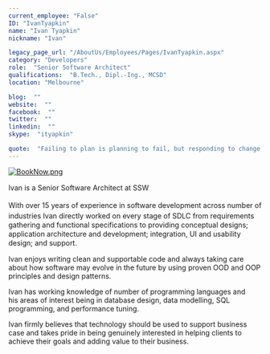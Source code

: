 ```yaml
---
current_employee: "False"
ID: "IvanTyapkin"
name: "Ivan Tyapkin"
nickname: "Ivan"

legacy_page_url: "/AboutUs/Employees/Pages/IvanTyapkin.aspx"
category: "Developers"
role:  "Senior Software Architect"
qualifications:  "B.Tech., Dipl.-Ing., MCSD"
location: "Melbourne"

blog:  ""
website:  ""
facebook:  ""
twitter:  ""
linkedin:  ""
skype:  "ityapkin"

quote:  "Failing to plan is planning to fail, but responding to change over following a plan"
---
```


​​​[![BookNow.png](/Images/Bio/BookNow.png)](http://veethere.com/With/IvanTyapkin)​​​​​<span style="line-height:18px;">​​</span>

 <span style="line-height:18px;">​​​​​​Ivan is a Senior Software Architect at SSW</span>

 <span style="line-height:18px;"><span style="line-height:24px;">With over 15 years of experience in software development</span> across number of industries</span><span style="line-height:18px;"> </span><span style="line-height:18px;">Ivan</span><span style="line-height:18px;"> directly worked on every stage of SDLC </span><span style="line-height:18px;">from</span><span style="line-height:18px;"> requirements gathering and functional specifications to providing conceptual designs; application architecture and development; integration, UI and usability design; and support. ​</span>

Ivan enjoys writing clean and supportable code and always taking care about how software may evolve in the future by using proven OOD and OOP principles and design patterns.

Ivan has working knowledge of number of programming languages and his areas of interest being​​ in database design, data modelling, SQL programming, and performance tuning.​

Ivan firmly believes that technology should be used to support business case and takes pride in being genuinely interested in helping clients to achieve their goals and adding value to their business. 
<div>

</div>